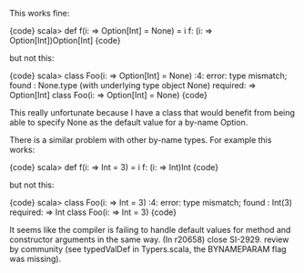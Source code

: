This works fine:

{code}
scala> def f(i: => Option[Int] = None) = i
f: (i: => Option[Int])Option[Int]
{code}

but not this:

{code}
scala> class Foo(i: => Option[Int] = None)
<console>:4: error: type mismatch;
 found   : None.type (with underlying type object None)
 required: => Option[Int]
       class Foo(i: => Option[Int] = None)
{code}

This really unfortunate because I have a class that would benefit from being able to specify None as the default value for a by-name Option.

There is a similar problem with other by-name types.  For example this works:

{code}
scala> def f(i: => Int = 3) = i
f: (i: => Int)Int
{code}

but not this:

{code}
scala> class Foo(i: => Int = 3)
<console>:4: error: type mismatch;
 found   : Int(3)
 required: => Int
       class Foo(i: => Int = 3)
{code}

It seems like the compiler is failing to handle default values for method and constructor arguments in the same way.
(In r20658) close SI-2929. review by community (see typedValDef in Typers.scala, the BYNAMEPARAM flag was missing).
